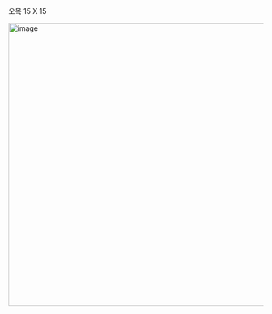 오목 15 X 15

<img width="558" alt="image" src="https://github.com/sangyun0904/ictis_ai_web_camp/assets/69445075/7f8cafeb-c8d1-402c-8ce2-5a6ea31aada4">
